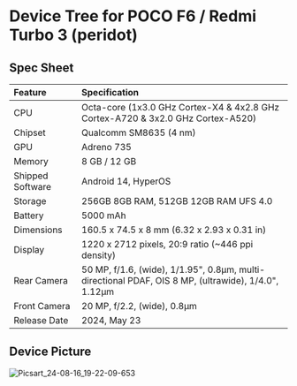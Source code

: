 # Device Tree for POCO F6 / Redmi Turbo 3 (peridot)

## Spec Sheet

| Feature          | Specification                                                                                           |
| :--------------- | :-------------------------------------------------------------------------------------------------------|
| CPU              | Octa-core (1x3.0 GHz Cortex-X4 & 4x2.8 GHz Cortex-A720 & 3x2.0 GHz Cortex-A520)                         |
| Chipset          | Qualcomm SM8635 (4 nm)                                                                                  |
| GPU              | Adreno 735                                                                                              |
| Memory           | 8 GB / 12 GB                                                                                            |
| Shipped Software | Android 14, HyperOS                                                                                     |
| Storage          | 256GB 8GB RAM, 512GB 12GB RAM UFS 4.0                                                                   |
| Battery          | 5000 mAh                                                                                                |
| Dimensions       | 160.5 x 74.5 x 8 mm (6.32 x 2.93 x 0.31 in)                                                             |
| Display          | 1220 x 2712 pixels, 20:9 ratio (~446 ppi density)                                                       |
| Rear Camera      | 50 MP, f/1.6, (wide), 1/1.95", 0.8µm, multi-directional PDAF, OIS 8 MP, (ultrawide), 1/4.0", 1.12µm     |
| Front Camera     | 20 MP, f/2.2, (wide), 0.8µm                                                                             |
| Release Date     | 2024, May 23                                                                                            |

## Device Picture

![Picsart_24-08-16_19-22-09-653](https://github.com/user-attachments/assets/cec492be-94cd-4762-895e-a585ef6588cd)
